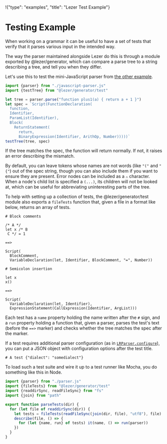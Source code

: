!{"type": "examples", "title": "Lezer Test Example"}

# Testing Example

When working on a grammar it can be useful to have a set of tests that
verify that it parses various input in the intended way.

The way the parser maintained alongside Lezer do this is through a
module exported by @lezer/generator, which can compare a parse tree to
a string describing a tree, and tell you when they differ.

Let's use this to test the mini-JavaScript parser from [the other
example](../javascript/).

```javascript
import {parser} from "./javascript-parser.js"
import {testTree} from "@lezer/generator/test"

let tree = parser.parse("function plus1(a) { return a + 1 }")
let spec = `Script(FunctionDeclaration(
  function,
  Identifier,
  ParamList(Identifier),
  Block(
    ReturnStatement(
      return,
      BinaryExpression(Identifier, ArithOp, Number)))))`
testTree(tree, spec)
```

If the tree matches the spec, the function will return normally. If
not, it raises an error describing the mismatch.

By default, you can leave tokens whose names are not words (like `"("`
and `"{"`) out of the spec string, though you can also include them if
you want to ensure they are present. Error nodes can be included as a
`⚠` character. When a node's child list is specified a `(...)`, its
children will not be looked at, which can be useful for abbreviating
uninteresting parts of the tree.

To help with setting up a collection of tests, the
@lezer/generator/test module also exports a `fileTests` function that,
given a file in a format like below, returns an array of tests.

```
# Block comments

/* A */
let x /* B
 C */ = 1

==>

Script(
  BlockComment,
  VariableDeclaration(let, Identifier, BlockComment, "=", Number))

# Semicolon insertion

let x
x()

==>

Script(
  VariableDeclaration(let, Identifier),
  ExpressionStatement(CallExpression(Identifier, ArgList)))
```

Each test has a `name` property holding the name written after the `#`
sign, and a `run` property holding a function that, given a parser,
parses the test's text (before the `==>` marker) and checks whether
the tree matches the spec after the marker.

If a test requires additional parser configuration (as in
[`LRParser.configure`](##lr.LRParser.configure)), you can put a
JSON object with configuration options after the test title.

```
# A test {"dialect": "somedialect"}
```

To load such a test suite and wire it up to a test runner like Mocha,
you do something like this in Node.

```javascript
import {parser} from "./parser.js"
import {fileTests} from "@lezer/generator/test"
import {readdirSync, readFileSync} from "fs"
import {join} from "path"

export function parseTests(dir) {
  for (let file of readdirSync(dir)) {
    let tests = fileTests(readFileSync(join(dir, file), "utf8"), file)
    describe(file, () => {
      for (let {name, run} of tests) it(name, () => run(parser))
    })
  }
}
```
